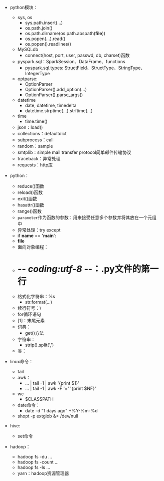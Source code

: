 * python模块：
  * sys, os
    * sys.path.insert(...)
    * os.path.join()
    * os.path.dirname(os.path.abspath(__file__))
    * os.popen(...).read()
    * os.popen().readlines()
  * MySQLdb
    * connect(host, port, user, passwd, db, charset)函数
  * pyspark.sql：SparkSession、DataFrame、functions
    * pyspark.sql.types: StructField、StructType、StringType、IntegerType
  * optparse:
    * OptionParser
    * OptionParser().add_option(...)
    * OptionParser().parse_args()
  * datetime
    * date, datetime, timedelta
    * datetime.strptime(...).strftime(...)
  * time
    * time.time()
  * json：load()
  * collections：defaultdict
  * subprocess：call
  * random：sample
  * smtplib：simple mail transfer protocol简单邮件传输协议
  * traceback：异常处理
  * requests：http库

* python：
  * reduce()函数
  * reload()函数
  * exit()函数
  * hasattr()函数
  * range()函数
  * `parameter`作为函数的参数：用来接受任意多个参数并将其放在一个元组中
  * 异常处理：try except
  * if __name__ == '__main__':
  * __file__
  * 面向对象编程：
  * # -*- coding:utf-8 -*-：.py文件的第一行
  * 格式化字符串：%s
    * str.format(...)
  * 续行符号：\
  * for循环语句
  * [1]：末尾元素
  * 词典：
    * get()方法
  * 字符串：
    * strip().split(',')
  * 类：
  
* linux命令：

  * tail
  * awk：
    * ... | tail -1 | awk '{print $1}'
    * ... | tail -1 | awk -F '=' '{print $NF}'
  * wc
    * $CLASSPATH
  * date命令：
    * date -d "1 days ago" +%Y-%m-%d
  * shopt -p extglob &> /dev/null
  
  
* hive:
  * set命令
  
* hadoop：
  * hadoop fs -du ...
  * hadoop fs -count ...
  * hadoop fs -ls ...
  * yarn：hadoop资源管理器
